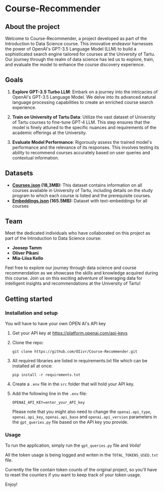 # Course-Recommender

## About the project

Welcome to Course-Recommender, a project developed as part of the Introduction to Data Science course. This innovative endeavor harnesses the power of OpenAI's GPT-3.5 Language Model (LLM) to build a sophisticated search engine tailored for courses at the University of Tartu. Our journey through the realm of data science has led us to explore, train, and evaluate the model to enhance the course discovery experience.

## Goals

1. **Explore GPT-3.5 Turbo LLM**: Embark on a journey into the intricacies of OpenAI's GPT-3.5 Language Model. We delve into its advanced natural language processing capabilities to create an enriched course search experience.

2. **Train on University of Tartu Data**: Utilize the vast dataset of University of Tartu courses to fine-tune GPT-4 LLM. This step ensures that the model is finely attuned to the specific nuances and requirements of the academic offerings at the University.

3. **Evaluate Model Performance**: Rigorously assess the trained model's performance and the relevance of its responses. This involves testing its ability to recommend courses accurately based on user queries and contextual information.

## Datasets

- **[Courses.json](data/Courses_FULL.json) (18,3MB):** This dataset contains information on all courses available in University of Tartu, including details on the study program to which each course is listed and the prerequisite courses.
- **[Embeddings.json](data/embeddings.json) (165.5MB):** Dataset with text-embeddings for all courses

## Team

Meet the dedicated individuals who have collaborated on this project as part of the Introduction to Data Science course:

- **Joosep Tamm**
- **Oliver Pikani**
- **Mia-Liisa Kello**

Feel free to explore our journey through data science and course recommendation as we showcase the skills and knowledge acquired during this course. Join us on this exciting adventure of leveraging data for intelligent insights and recommendations at the University of Tartu!

## Getting started

### Installation and setup

You will have to have your own OPEN AI's API key

1. Get your API key at https://platform.openai.com/api-keys
2. Clone the repo:

   ```
   git clone https://github.com/OIivr/Course-Recommender.git
   ```

3. All required libraries are listed in requirements.txt file which can be installed all at once:

   ```
   pip install -r requirements.txt
   ```

4. Create a `.env` file in the `src` folder that will hold your API key.
5. Add the following line in the `.env` file:

   ```
   OPENAI_API_KEY=enter_your_API_key
   ```

   Please note that you might also need to change the `openai.api_type`, `openai.api_key`, `openai.api_base` and `openai.api_version` parameters in the `gpt_queries.py` file based on the API key you provide.

### Usage

To run the application, simply run the `gpt_queries.py` file and _Voila!_

All the token usage is being logged and writen in the `TOTAL_TOKENS_USED.txt` file.

Currently the file contain token counts of the original project, so you'll have to reset the counters if you want to keep track of your token usage.

Enjoy!
